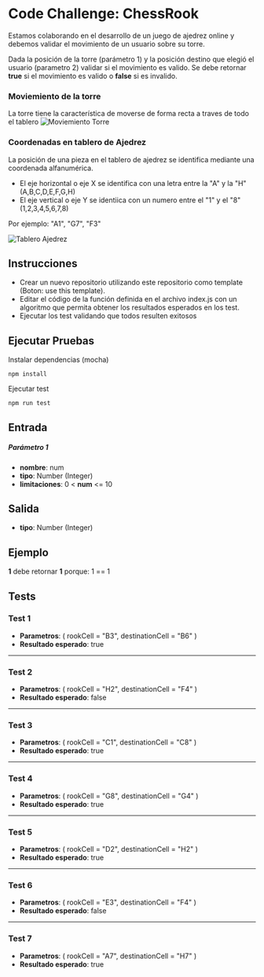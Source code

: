 # Code Challenge: ChessRook

Estamos colaborando en el desarrollo de un juego de ajedrez online y debemos validar el movimiento de un usuario sobre su torre.

Dada la posición de la torre (parámetro 1) y la posición destino que elegió el usuario (parametro 2) validar si el movimiento es valido. Se debe retornar **true** si el movimiento es valido o **false** si es invalido. 

### Moviemiento de la torre
La torre tiene la característica de moverse de forma recta a traves de todo el tablero
![Moviemiento Torre](https://firebasestorage.googleapis.com/v0/b/fullstack-extraordinary.appspot.com/o/TheCodeChallenge%2Fmovimiento_de_torre_ajedrez.png?alt=media&token=14261bcc-f992-4c6a-8d16-5332f3a49c53)

### Coordenadas en tablero de Ajedrez
La posición de una pieza en el tablero de ajedrez se identifica mediante una coordenada alfanumérica.   
- El eje horizontal o eje X se identifica con una letra entre la "A" y la "H" (A,B,C,D,E,F,G,H)  
- El eje vertical o eje Y se identiica con un numero entre el "1" y el "8" (1,2,3,4,5,6,7,8)  

Por ejemplo: "A1", "G7", "F3"  

![Tablero Ajedrez](https://firebasestorage.googleapis.com/v0/b/fullstack-extraordinary.appspot.com/o/TheCodeChallenge%2FtablerAjedrez.jpg?alt=media&token=8864816b-a981-4541-a203-a9dd69fe37a1)

## Instrucciones
- Crear un nuevo repositorio utilizando este repositorio como template (Boton: use this template).
- Editar el código de la función definida en el archivo index.js con un algoritmo que permita obtener los resultados esperados en los test.
- Ejecutar los test validando que todos resulten exitosos

## Ejecutar Pruebas

Instalar dependencias (mocha)
```
npm install
```

Ejecutar test
```
npm run test
```
## Entrada

##### Parámetro 1
- **nombre**: num
- **tipo**: Number (Integer)
- **limitaciones**: 0 < **num** <= 10

## Salida

- **tipo**: Number (Integer)

## Ejemplo
**1** debe retornar **1** porque: 1 == 1

## Tests

### Test 1  

- **Parametros**: ( rookCell = "B3", destinationCell = "B6" )
- **Resultado esperado**: true
---
### Test 2  

- **Parametros**: ( rookCell = "H2", destinationCell = "F4" )
- **Resultado esperado**: false
---
### Test 3  

- **Parametros**: ( rookCell = "C1", destinationCell = "C8" )
- **Resultado esperado**: true
---
### Test 4  

- **Parametros**: ( rookCell = "G8", destinationCell = "G4" )
- **Resultado esperado**: true
---
### Test 5  

- **Parametros**: ( rookCell = "D2", destinationCell = "H2" )
- **Resultado esperado**: true
---
### Test 6    

- **Parametros**: ( rookCell = "E3", destinationCell = "F4" )
- **Resultado esperado**: false
---
### Test 7

- **Parametros**: ( rookCell = "A7", destinationCell = "H7" )
- **Resultado esperado**: true
